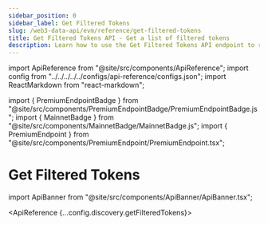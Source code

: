 ```yaml
---
sidebar_position: 0
sidebar_label: Get Filtered Tokens
slug: /web3-data-api/evm/reference/get-filtered-tokens
title: Get Filtered Tokens API - Get a list of filtered tokens
description: Learn how to use the Get Filtered Tokens API endpoint to retrieve a list of tokens that match specified filters and criteria.
---
```


import ApiReference from "@site/src/components/ApiReference";
import config from "../../../../../configs/api-reference/configs.json";
import ReactMarkdown from "react-markdown";

import { PremiumEndpointBadge } from "@site/src/components/PremiumEndpointBadge/PremiumEndpointBadge.js";
import { MainnetBadge } from "@site/src/components/MainnetBadge/MainnetBadge.js";
import { PremiumEndpoint } from "@site/src/components/PremiumEndpoint/PremiumEndpoint.tsx";

# Get Filtered Tokens <MainnetBadge /> <PremiumEndpointBadge />

import ApiBanner from "@site/src/components/ApiBanner/ApiBanner.tsx";

<PremiumEndpoint customText="For FAQs and more information about the filtered tokens API, please check out our [Filtered Tokens FAQ](/web3-data-api/evm/filtered-token-api-faq). For tutorials, please see the [Filtered Tokens API tutorials](/web3-data-api/evm/tutorials/filtered-tokens-api/overview)." />

<ApiReference {...config.discovery.getFilteredTokens}></ApiReference>
